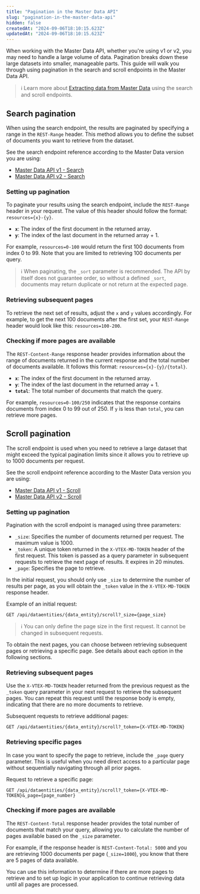 ```yaml
---
title: "Pagination in the Master Data API"
slug: "pagination-in-the-master-data-api"
hidden: false
createdAt: "2024-09-06T18:10:15.623Z"
updatedAt: "2024-09-06T18:10:15.623Z"
---
```


When working with the Master Data API, whether you're using v1 or v2, you may need to handle a large volume of data. Pagination breaks down these large datasets into smaller, manageable parts. This guide will walk you through using pagination in the search and scroll endpoints in the Master Data API.

>ℹ️ Learn more about [Extracting data from Master Data](https://developers.vtex.com/docs/guides/search-and-scroll-api-queries) using the search and scroll endpoints.

## Search pagination

When using the search endpoint, the results are paginated by specifying a range in the `REST-Range` header. This method allows you to define the subset of documents you want to retrieve from the dataset.

See the search endpoint reference according to the Master Data version you are using:

* [Master Data API v1 - Search](https://developers.vtex.com/docs/api-reference/masterdata-api#get-/api/dataentities/-acronym-/search)
* [Master Data API v2 - Search](https://developers.vtex.com/docs/api-reference/master-data-api-v2#get-/api/dataentities/-dataEntityName-/search)

### Setting up pagination

To paginate your results using the search endpoint, include the `REST-Range` header in your request. The value of this header should follow the format: `resources={x}-{y}`.

* **`x`**: The index of the first document in the returned array.
* **`y`**: The index of the last document in the returned array + 1.

For example, `resources=0-100` would return the first 100 documents from index 0 to 99. Note that you are limited to retrieving 100 documents per query.

>ℹ When paginating, the `_sort` parameter is recommended. The API by itself does not guarantee order, so without a defined `_sort`, documents may return duplicate or not return at the expected page.

### Retrieving subsequent pages

To retrieve the next set of results, adjust the `x` and `y` values accordingly. For example, to get the next 100 documents after the first set, your `REST-Range` header would look like this: `resources=100-200`.

### Checking if more pages are available

The `REST-Content-Range` response header provides information about the range of documents returned in the current response and the total number of documents available. It follows this format: `resources={x}-{y}/{total}`.

* **`x`**: The index of the first document in the returned array.
* **`y`**: The index of the last document in the returned array + 1.
* **`total`**: The total number of documents that match the query.

For example, `resources=0-100/250` indicates that the response contains documents from index 0 to 99 out of 250. If `y` is less than `total`, you can retrieve more pages.

## Scroll pagination

The scroll endpoint is used when you need to retrieve a large dataset that might exceed the typical pagination limits since it allows you to retrieve up to 1000 documents per request.

See the scroll endpoint reference according to the Master Data version you are using:

* [Master Data API v1 - Scroll](https://developers.vtex.com/docs/api-reference/masterdata-api#get-/api/dataentities/-acronym-/scroll)
* [Master Data API v2 - Scroll](https://developers.vtex.com/docs/api-reference/master-data-api-v2#get-/api/dataentities/-dataEntityName-/scroll)

### Setting up pagination

Pagination with the scroll endpoint is managed using three parameters:

* `_size`: Specifies the number of documents returned per request. The maximum value is 1000.
* `_token`: A unique token returned in the `X-VTEX-MD-TOKEN` header of the first request. This token is passed as a query parameter in subsequent requests to retrieve the next page of results. It expires in 20 minutes.
* `_page`: Specifies the page to retrieve.

In the initial request, you should only use `_size` to determine the number of results per page, as you will obtain the `_token` value in the  `X-VTEX-MD-TOKEN` response header.

Example of an initial request:

`GET /api/dataentities/{data_entity}/scroll?_size={page_size}`

>ℹ️ You can only define the page size in the first request. It cannot be changed in subsequent requests.

To obtain the next pages, you can choose between retrieving subsequent pages or retrieving a specific page. See details about each option in the following sections.

### Retrieving subsequent pages

Use the `X-VTEX-MD-TOKEN` header returned from the previous request as the `_token` query parameter in your next request to retrieve the subsequent pages. You can repeat this request until the response body is empty, indicating that there are no more documents to retrieve.

Subsequent requests to retrieve additional pages:

`GET /api/dataentities/{data_entity}/scroll?_token={X-VTEX-MD-TOKEN}`

### Retrieving specific pages

In case you want to specify the page to retrieve, include the `_page` query parameter. This is useful when you need direct access to a particular page without sequentially navigating through all prior pages.

Request to retrieve a specific page:

`GET /api/dataentities/{data_entity}/scroll?_token={X-VTEX-MD-TOKEN}&_page={page_number}`

### Checking if more pages are available

The `REST-Content-Total` response header provides the total number of documents that match your query, allowing you to calculate the number of pages available based on the `_size` parameter.

For example, if the response header is `REST-Content-Total: 5000` and you are retrieving 1000 documents per page (`_size=1000`), you know that there are 5 pages of data available.

You can use this information to determine if there are more pages to retrieve and to set up logic in your application to continue retrieving data until all pages are processed.
